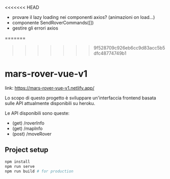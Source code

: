<<<<<<< HEAD
- provare il lazy loading nei componenti axios? (animazioni on load...)
- componente SendRoverCommands([])
- gestire gli errori axios


=======
>>>>>>> 9f528709c926eb6cc9d83acc5b5dfc48774749b1
# mars-rover-vue-v1
link: https://mars-rover-vue-v1.netlify.app/

Lo scopo di questo progetto è sviluppare un'interfaccia frontend basata sulle API attualmente disponibili su heroku. 

Le API disponibili sono queste:
* (get) /roverInfo
* (get) /mapInfo
* (post) /moveRover

## Project setup
```sh
npm install
npm run serve
npm run build # for production
```


